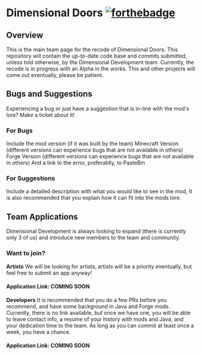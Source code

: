 # Dimensional Doors [![forthebadge](http://forthebadge.com/images/badges/designed-in-etch-a-sketch.svg)]()
## Overview
This is the main team page for the recode of Dimensional Doors. This repository will contain the up-to-date code base and commits submitted, unless told otherwise, by the Dimensional Development team. Currently, the recode is in progress with an Alpha in the works. This and other projects will come out eventually, please be patient.

## Bugs and Suggestions
Experiencing a bug or just have a suggestion that is in-line with the mod's lore? Make a ticket about it!
### For Bugs
Include the mod version (if it was built by the team)
Minecraft Version (different versions can experience bugs that are not available in others)
Forge Version (different versions can experience bugs that are not available in others)
And a link to the error, preferablly, to PasteBin
### For Suggestions
Include a detailed description with what you would like to see in the mod,
It is also recommended that you explain how it can fit into the mods lore.

## Team Applications
Dimensional Development is always looking to expand (there is currently only 3 of us) and introduce new members to the team and community.

### Want to join?
**Artists**
We will be looking for artists, artists will be a priority eventually, but feel free to submit an app anyway!
#### Application Link: **COMING SOON**

**Developers**
It is recommended that you do a few PRs before you recommend, and have some background in Java and Forge mods.
Currently, there is no link available, but once we have one, you will be able to leave contact info, a resume of your history with mods and Java, and your dedication time to the team. As long as you can commit at least once a week, you have a chance.
#### Application Link: **COMING SOON**

